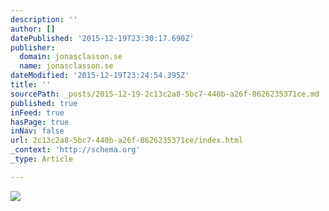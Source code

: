 ```yaml
---
description: ''
author: []
datePublished: '2015-12-19T23:30:17.690Z'
publisher:
  domain: jonasclasson.se
  name: jonasclasson.se
dateModified: '2015-12-19T23:24:54.395Z'
title: ''
sourcePath: _posts/2015-12-19-2c13c2a8-5bc7-440b-a26f-8626235371ce.md
published: true
inFeed: true
hasPage: true
inNav: false
url: 2c13c2a8-5bc7-440b-a26f-8626235371ce/index.html
_context: 'http://schema.org'
_type: Article

---
```

![](http://jonasclasson.se/wp-content/uploads/2015/09/JC12.jpg)